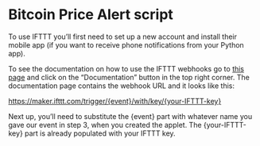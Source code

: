 # Bitcoin Price Alert script


 To use IFTTT you’ll first need to set up a new account and install their mobile app (if you want to receive phone notifications from your Python app).
 
 
 To see the documentation on how to use the IFTTT webhooks go to <a href="https://ifttt.com/maker_webhooks">this page</a> and click on the “Documentation” button in the top right corner. The documentation page contains the webhook URL and it looks like this:

https://maker.ifttt.com/trigger/{event}/with/key/{your-IFTTT-key}


Next up, you’ll need to substitute the {event} part with whatever name you gave our event in step 3, when you created the applet. The {your-IFTTT-key} part is already populated with your IFTTT key.
 
